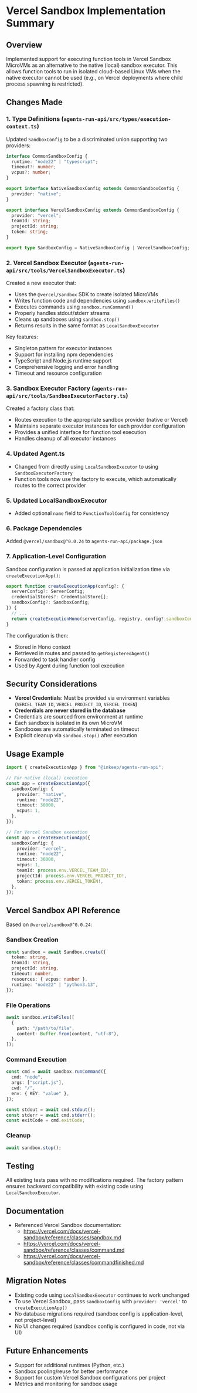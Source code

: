 # Vercel Sandbox Implementation Summary

## Overview

Implemented support for executing function tools in Vercel Sandbox MicroVMs as an alternative to the native (local) sandbox executor. This allows function tools to run in isolated cloud-based Linux VMs when the native executor cannot be used (e.g., on Vercel deployments where child process spawning is restricted).

## Changes Made

### 1. Type Definitions (`agents-run-api/src/types/execution-context.ts`)

Updated `SandboxConfig` to be a discriminated union supporting two providers:

```typescript
interface CommonSandboxConfig {
  runtime: "node22" | "typescript";
  timeout?: number;
  vcpus?: number;
}

export interface NativeSandboxConfig extends CommonSandboxConfig {
  provider: "native";
}

export interface VercelSandboxConfig extends CommonSandboxConfig {
  provider: "vercel";
  teamId: string;
  projectId: string;
  token: string;
}

export type SandboxConfig = NativeSandboxConfig | VercelSandboxConfig;
```

### 2. Vercel Sandbox Executor (`agents-run-api/src/tools/VercelSandboxExecutor.ts`)

Created a new executor that:

- Uses the `@vercel/sandbox` SDK to create isolated MicroVMs
- Writes function code and dependencies using `sandbox.writeFiles()`
- Executes commands using `sandbox.runCommand()`
- Properly handles stdout/stderr streams
- Cleans up sandboxes using `sandbox.stop()`
- Returns results in the same format as `LocalSandboxExecutor`

Key features:

- Singleton pattern for executor instances
- Support for installing npm dependencies
- TypeScript and Node.js runtime support
- Comprehensive logging and error handling
- Timeout and resource configuration

### 3. Sandbox Executor Factory (`agents-run-api/src/tools/SandboxExecutorFactory.ts`)

Created a factory class that:

- Routes execution to the appropriate sandbox provider (native or Vercel)
- Maintains separate executor instances for each provider configuration
- Provides a unified interface for function tool execution
- Handles cleanup of all executor instances

### 4. Updated Agent.ts

- Changed from directly using `LocalSandboxExecutor` to using `SandboxExecutorFactory`
- Function tools now use the factory to execute, which automatically routes to the correct provider

### 5. Updated LocalSandboxExecutor

- Added optional `name` field to `FunctionToolConfig` for consistency

### 6. Package Dependencies

Added `@vercel/sandbox@^0.0.24` to `agents-run-api/package.json`

### 7. Application-Level Configuration

Sandbox configuration is passed at application initialization time via `createExecutionApp()`:

```typescript
export function createExecutionApp(config?: {
  serverConfig?: ServerConfig;
  credentialStores?: CredentialStore[];
  sandboxConfig?: SandboxConfig;
}) {
  // ...
  return createExecutionHono(serverConfig, registry, config?.sandboxConfig);
}
```

The configuration is then:

- Stored in Hono context
- Retrieved in routes and passed to `getRegisteredAgent()`
- Forwarded to task handler config
- Used by Agent during function tool execution

## Security Considerations

- **Vercel Credentials**: Must be provided via environment variables (`VERCEL_TEAM_ID`, `VERCEL_PROJECT_ID`, `VERCEL_TOKEN`)
- **Credentials are never stored in the database**
- Credentials are sourced from environment at runtime
- Each sandbox is isolated in its own MicroVM
- Sandboxes are automatically terminated on timeout
- Explicit cleanup via `sandbox.stop()` after execution

## Usage Example

```typescript
import { createExecutionApp } from "@inkeep/agents-run-api";

// For native (local) execution
const app = createExecutionApp({
  sandboxConfig: {
    provider: "native",
    runtime: "node22",
    timeout: 30000,
    vcpus: 1,
  },
});

// For Vercel Sandbox execution
const app = createExecutionApp({
  sandboxConfig: {
    provider: "vercel",
    runtime: "node22",
    timeout: 30000,
    vcpus: 1,
    teamId: process.env.VERCEL_TEAM_ID!,
    projectId: process.env.VERCEL_PROJECT_ID!,
    token: process.env.VERCEL_TOKEN!,
  },
});
```

## Vercel Sandbox API Reference

Based on `@vercel/sandbox@^0.0.24`:

### Sandbox Creation

```typescript
const sandbox = await Sandbox.create({
  token: string,
  teamId: string,
  projectId: string,
  timeout: number,
  resources: { vcpus: number },
  runtime: "node22" | "python3.13",
});
```

### File Operations

```typescript
await sandbox.writeFiles([
  {
    path: "/path/to/file",
    content: Buffer.from(content, "utf-8"),
  },
]);
```

### Command Execution

```typescript
const cmd = await sandbox.runCommand({
  cmd: "node",
  args: ["script.js"],
  cwd: "/",
  env: { KEY: "value" },
});

const stdout = await cmd.stdout();
const stderr = await cmd.stderr();
const exitCode = cmd.exitCode;
```

### Cleanup

```typescript
await sandbox.stop();
```

## Testing

All existing tests pass with no modifications required. The factory pattern ensures backward compatibility with existing code using `LocalSandboxExecutor`.

## Documentation

- Referenced Vercel Sandbox documentation:
  - https://vercel.com/docs/vercel-sandbox/reference/classes/sandbox.md
  - https://vercel.com/docs/vercel-sandbox/reference/classes/command.md
  - https://vercel.com/docs/vercel-sandbox/reference/classes/commandfinished.md

## Migration Notes

- Existing code using `LocalSandboxExecutor` continues to work unchanged
- To use Vercel Sandbox, pass `sandboxConfig` with `provider: 'vercel'` to `createExecutionApp()`
- No database migrations required (sandbox config is application-level, not project-level)
- No UI changes required (sandbox config is configured in code, not via UI)

## Future Enhancements

- Support for additional runtimes (Python, etc.)
- Sandbox pooling/reuse for better performance
- Support for custom Vercel Sandbox configurations per project
- Metrics and monitoring for sandbox usage
